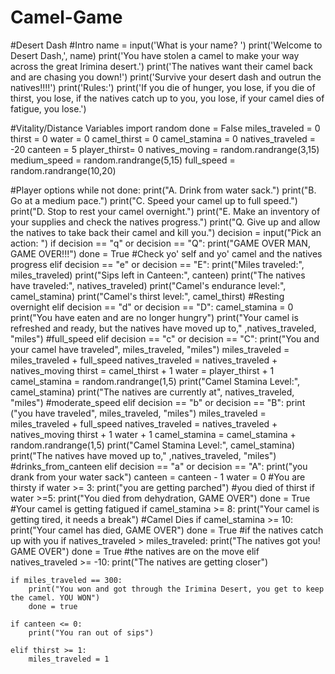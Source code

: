 # Camel-Game
#Desert Dash
#Intro
name = input('What is your name? ')
print('Welcome to Desert Dash,', name)
print('You have stolen a camel to make your way across the great Irimina desert.')
print('The natives want their camel back and are chasing you down!')
print('Survive your desert dash and outrun the natives!!!!')
print('Rules:')
print('If you die of hunger, you lose, if you die of thirst, you lose, if the natives catch up to you, you lose, if your camel dies of fatigue, you lose.')

#Vitality/Distance Variables
import random
done = False
miles_traveled = 0
thirst = 0
water = 0
camel_thirst = 0
camel_stamina = 0
natives_traveled = -20
canteen = 5
player_thirst= 0
natives_moving = random.randrange(3,15)
medium_speed = random.randrange(5,15)
full_speed = random.randrange(10,20)

#Player options
while not done:
    print("A. Drink from water sack.")
    print("B. Go at a medium pace.")
    print("C. Speed your camel up to full speed.")
    print("D. Stop to rest your camel overnight.")
    print("E. Make an inventory of your supplies and check the natives progress.")
    print("Q. Give up and allow the natives to take back their camel and kill you.")
    decision = input("Pick an action: ")
    if decision == "q" or decision == "Q":
        print("GAME OVER MAN, GAME OVER!!!")
        done = True
    #Check yo' self and yo' camel and the natives progress
    elif decision == "e" or decision == "E":
        print("Miles traveled:", miles_traveled)
        print("Sips left in Canteen:", canteen) 
        print("The natives have traveled:", natives_traveled) 
        print("Camel's endurance level:", camel_stamina) 
        print("Camel's thirst level:", camel_thirst) 
    #Resting overnight
    elif decision == "d" or decision == "D":
        camel_stamina = 0
        print("You have eaten and are no longer hungry")
        print("Your camel is refreshed and ready, but the natives have moved up to," ,natives_traveled, "miles")
    #full_speed
    elif decision == "c" or decision == "C":
        print("You and your camel have traveled", miles_traveled, "miles")
        miles_traveled = miles_traveled + full_speed
        natives_traveled = natives_traveled + natives_moving
        thirst = camel_thirst + 1
        water = player_thirst + 1      
        camel_stamina = random.randrange(1,5)
        print("Camel Stamina Level:", camel_stamina)
        print("The natives are currently at", natives_traveled, "miles")
    #moderate_speed
    elif decision == "b" or decision == "B":
        print ("you have traveled", miles_traveled, "miles")
        miles_traveled = miles_traveled + full_speed
        natives_traveled = natives_traveled + natives_moving 
        thirst + 1
        water + 1
        camel_stamina = camel_stamina + random.randrange(1,5)
        print("Camel Stamina Level:", camel_stamina)
        print("The natives have moved up to," ,natives_traveled, "miles")
    #drinks_from_canteen
    elif decision == "a" or decision == "A":
        print("you drank from your water sack")
        canteen = canteen - 1
        water = 0
    #You are thirsty
    if water >= 3:
        print("you are getting parched")
    #you died of thirst
    if water >=5:
        print("You died from dehydration, GAME OVER")
        done = True
    #Your camel is getting fatigued
    if camel_stamina >= 8:
        print("Your camel is getting tired, it needs a break")
    #Camel Dies
    if camel_stamina >= 10:
        print("Your camel has died, GAME OVER")
        done = True
    #if the natives catch up with you
    if natives_traveled > miles_traveled:
        print("The natives got you! GAME OVER")
        done = True
    #the natives are on the move
    elif natives_traveled >= -10:
        print("The natives are getting closer")
      
    if miles_traveled == 300:
        print("You won and got through the Irimina Desert, you get to keep the camel. YOU WON")
        done = true

    if canteen <= 0:
        print("You ran out of sips")

    elif thirst >= 1:
        miles_traveled = 1 
      
      
        
            
        
        
    
